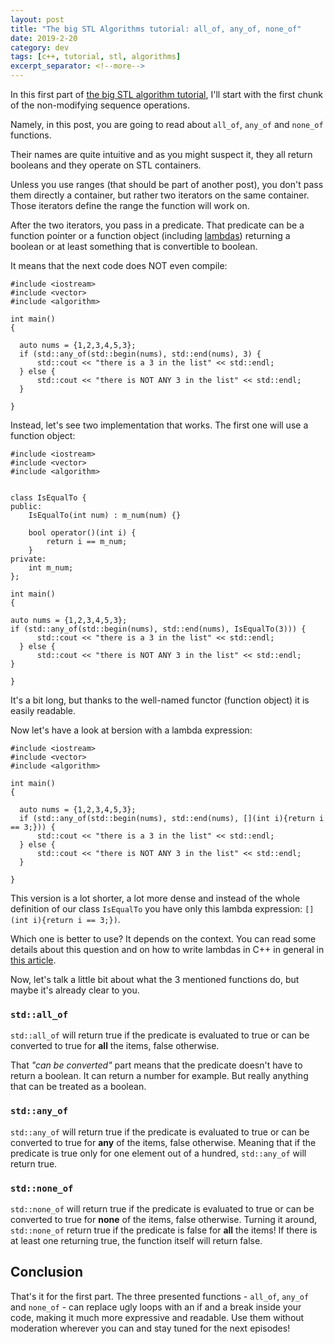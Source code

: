```yaml
---
layout: post
title: "The big STL Algorithms tutorial: all_of, any_of, none_of"
date: 2019-2-20
category: dev
tags: [c++, tutorial, stl, algorithms]
excerpt_separator: <!--more-->
---
```

In this first part of [the big STL algorithm tutorial](http://sandordargo.com/blog/2019/01/30/stl-algos-intro), I'll start with the first chunk of the non-modifying sequence operations.
<!--more-->

Namely, in this post, you are going to read about `all_of`, `any_of` and `none_of` functions.

Their names are quite intuitive and as you might suspect it, they all return booleans and they operate on STL containers.

Unless you use ranges (that should be part of another post), you don't pass them directly a container, but rather two iterators on the same container. Those iterators define the range the function will work on.

After the two iterators, you pass in a predicate. That predicate can be a function pointer or a function object (including [lambdas](http://sandordargo.com/blog/2018/12/19/c++-lambda-expressions)) returning a boolean or at least something that is convertible to boolean.

It means that the next code does NOT even compile:

```
#include <iostream>
#include <vector>
#include <algorithm>

int main()
{

  auto nums = {1,2,3,4,5,3};
  if (std::any_of(std::begin(nums), std::end(nums), 3) {
      std::cout << "there is a 3 in the list" << std::endl;
  } else {
      std::cout << "there is NOT ANY 3 in the list" << std::endl;
  }
    
}

```

Instead, let's see two implementation that works. The first one will use a function object:

```
#include <iostream>
#include <vector>
#include <algorithm>


class IsEqualTo {
public:
    IsEqualTo(int num) : m_num(num) {}
    
    bool operator()(int i) {
        return i == m_num;
    }
private:
    int m_num;
};

int main()
{

auto nums = {1,2,3,4,5,3};
if (std::any_of(std::begin(nums), std::end(nums), IsEqualTo(3))) {
      std::cout << "there is a 3 in the list" << std::endl;
  } else {
      std::cout << "there is NOT ANY 3 in the list" << std::endl;
}
    
}
```

It's a bit long, but thanks to the well-named functor (function object) it is easily readable.

Now let's have a look at bersion with a lambda expression:

```
#include <iostream>
#include <vector>
#include <algorithm>

int main()
{

  auto nums = {1,2,3,4,5,3};
  if (std::any_of(std::begin(nums), std::end(nums), [](int i){return i == 3;})) {
      std::cout << "there is a 3 in the list" << std::endl;
  } else {
      std::cout << "there is NOT ANY 3 in the list" << std::endl;
  }
    
}

```

This version is a lot shorter, a lot more dense and instead of the whole definition of our class `IsEqualTo` you have only this lambda expression: `[](int i){return i == 3;})`.

Which one is better to use? It depends on the context. You can read some details about this question and on how to write lambdas in C++ in general in [this article](http://sandordargo.com/blog/2018/12/19/c++-lambda-expressions).

Now, let's talk a little bit about what the 3 mentioned functions do, but maybe it's already clear to you.

### `std::all_of`

`std::all_of` will return true if the predicate is evaluated to true or can be converted to true for __all__ the items, false otherwise.

That _"can be converted"_ part means that the predicate doesn't have to return a boolean. It can return a number for example. But really anything that can be treated as a boolean.


### `std::any_of`

`std::any_of` will return true if the predicate is evaluated to true or can be converted to true for __any__ of the items, false otherwise. Meaning that if the predicate is true only for one element out of a hundred, `std::any_of` will return true.

### `std::none_of`

`std::none_of` will return true if the predicate is evaluated to true or can be converted to true for __none__ of the items, false otherwise. Turning it around, `std::none_of` return true if the predicate is false for __all__ the items! If there is at least one returning true, the function itself will return false.

## Conclusion

That's it for the first part. The three presented functions - `all_of`, `any_of` and `none_of` - can replace ugly loops with an if and a break inside your code, making it much more expressive and readable. Use them without moderation wherever you can and stay tuned for the next episodes!
